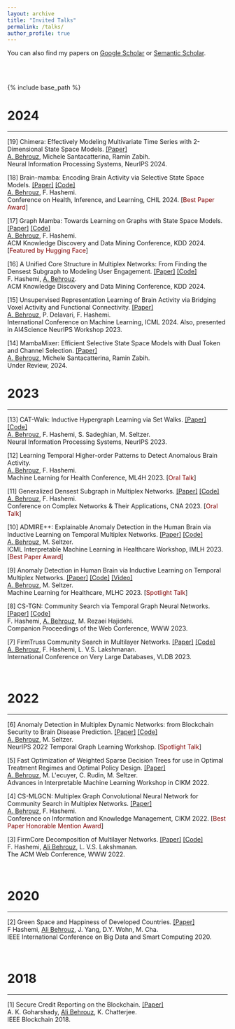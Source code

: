```yaml
---
layout: archive
title: "Invited Talks"
permalink: /talks/
author_profile: true
---
```


You can also find my papers on <a href="https://scholar.google.com/citations?user=UbwVuqIAAAAJ&hl=en">Google Scholar</a> or <a href="https://www.semanticscholar.org/author/Ali-Behrouz/46211294">Semantic Scholar</a>.

<br>
<br>

{% include base_path %}

# 2024
---  
[19] Chimera: Effectively Modeling Multivariate Time Series with 2-Dimensional State Space Models. [[Paper]](https://arxiv.org/pdf/2406.04320)  
<u>A. Behrouz</u>, Michele Santacatterina, Ramin Zabih.  
Neural Information Processing Systems, NeurIPS 2024. 

[18] Brain-mamba: Encoding Brain Activity via Selective State Space Models. [[Paper]](https://proceedings.mlr.press/v248/behrouz24a.html) [[Code]](https://github.com/GraphMamba/BrainMamba)  
<u>A. Behrouz</u>, F. Hashemi.  
Conference on Health, Inference, and Learning, CHIL 2024. [<span style="color:#800000;">Best Paper Award</span>]

[17] Graph Mamba: Towards Learning on Graphs with State Space Models. [[Paper]](https://arxiv.org/pdf/2402.08678.pdf) [[Code]](https://github.com/GraphMamba/GMN)   
<u>A. Behrouz</u>, F. Hashemi.  
ACM Knowledge Discovery and Data Mining Conference, KDD 2024. [<span style="color:#800000;">Featured by Hugging Face</span>]

[16] A Unified Core Structure in Multiplex Networks: From Finding the Densest Subgraph to Modeling User Engagement. [[Paper]](https://arxiv.org/pdf/2406.13734) [[Code]](https://github.com/joint-em/FirmCore)   
F. Hashemi, <u>A. Behrouz</u>.  
ACM Knowledge Discovery and Data Mining Conference, KDD 2024.

[15] Unsupervised Representation Learning of Brain Activity via Bridging Voxel Activity and
Functional Connectivity. [[Paper]](https://openreview.net/pdf?id=HSvg7qFFd2)  
<u>A. Behrouz</u>, P. Delavari, F. Hashemi.  
International Conference on Machine Learning, ICML 2024. Also, presented in AI4Science NeurIPS Workshop 2023. 

[14] MambaMixer: Efficient Selective State Space Models with Dual Token and Channel Selection. [[Paper]](https://arxiv.org/pdf/2403.19888)  
<u>A. Behrouz</u>, Michele Santacatterina, Ramin Zabih.  
Under Review, 2024.

# 2023
---

[13] CAT-Walk: Inductive Hypergraph Learning via Set Walks. [[Paper]](https://arxiv.org/pdf/2306.11147.pdf) [[Code]](https://github.com/ubc-systopia/CATWalk)   
<u>A. Behrouz</u>, F. Hashemi, S. Sadeghian, M. Seltzer.  
Neural Information Processing Systems, NeurIPS 2023. 


[12] Learning Temporal Higher-order Patterns to Detect Anomalous Brain Activity.  
<u>A. Behrouz</u>, F. Hashemi.  
Machine Learning for Health Conference, ML4H 2023. [<span style="color:#800000;">Oral Talk</span>]  

[11] Generalized Densest Subgraph in Multiplex Networks. [[Paper]]() [[Code]](https://github.com/joint-em/FirmCore)   
<u>A. Behrouz</u>, F. Hashemi.  
Conference on Complex Networks & Their Applications, CNA 2023. [<span style="color:#800000;">Oral Talk</span>]

[10] ADMIRE++: Explainable Anomaly Detection in the Human Brain via Inductive Learning on Temporal Multiplex Networks. [[Paper]](https://openreview.net/pdf?id=t4H8acYudJ) [[Code]](https://github.com/ubc-systopia/ADMIRE)    
<u>A. Behrouz</u>, M. Seltzer.  
ICML Interpretable Machine Learning in Healthcare Workshop, IMLH 2023.  [<span style="color:#800000;">Best Paper Award</span>]

[9] Anomaly Detection in Human Brain via Inductive Learning on Temporal Multiplex Networks. [[Paper]](https://static1.squarespace.com/static/59d5ac1780bd5ef9c396eda6/t/64d1ad83c1f19449af10a8a9/1691463046694/ID160_Research+Paper_2023.pdf) [[Code]](https://github.com/ubc-systopia/ADMIRE)  [[Video]](https://www.youtube.com/watch?v=qhGEwBJiTgM)    
<u>A. Behrouz</u>, M. Seltzer.  
Machine Learning for Healthcare, MLHC 2023.  [<span style="color:#800000;">Spotlight Talk</span>]

[8] CS-TGN: Community Search via Temporal Graph Neural Networks. [[Paper]]() [[Code]]()  
F. Hashemi, <u>A. Behrouz</u>, M. Rezaei Hajidehi.  
Companion Proceedings of the Web Conference, WWW 2023.   

[7] FirmTruss Community Search in Multilayer Networks. [[Paper]](https://arxiv.org/pdf/2205.00742.pdf) [[Code]](https://github.com/joint-em/FTCS)  
<u>A. Behrouz</u>, F. Hashemi, L. V.S. Lakshmanan.  
International Conference on Very Large Databases, VLDB 2023.  

<br>

# 2022
---

[6] Anomaly Detection in Multiplex Dynamic Networks: from Blockchain Security to Brain Disease Prediction. [[Paper]](https://openreview.net/pdf?id=UDGZDfwmay) [[Code]](https://github.com/ubc-systopia/ANOMULY)    
<u>A. Behrouz</u>, M. Seltzer.  
NeurIPS 2022 Temporal Graph Learning Workshop.  [<span style="color:#800000;">Spotlight Talk</span>]

[5] Fast Optimization of Weighted Sparse Decision Trees for use in Optimal Treatment Regimes and Optimal Policy Design.  [[Paper]](https://arxiv.org/pdf/2210.06825.pdf)  
<u>A. Behrouz</u>, M. L\'ecuyer, C. Rudin, M. Seltzer.  
Advances in Interpretable Machine Learning Workshop in CIKM 2022.  

[4] CS-MLGCN: Multiplex Graph Convolutional Neural Network for Community Search in Multiplex Networks. [[Paper]](https://arxiv.org/pdf/2210.08811.pdf)  
<u>A. Behrouz</u>, F. Hashemi.  
Conference on Information and Knowledge Management, CIKM 2022.  [<span style="color:#800000;">Best Paper Honorable Mention Award</span>]


[3] FirmCore Decomposition of Multilayer Networks. [[Paper]](https://arxiv.org/pdf/2208.11200.pdf) [[Code]](https://github.com/joint-em/FirmCore)  
F. Hashemi, <u>Ali Behrouz</u>, L. V.S. Lakshmanan.  
The ACM Web Conference, WWW 2022.  

<br>


# 2020
---

[2] Green Space and Happiness of Developed Countries. [[Paper]](https://www.researchgate.net/profile/Donghee-Wohn/publication/340812176_Green_Space_and_Happiness_of_Developed_Countries/links/5ef9754945851550507b0766/Green-Space-and-Happiness-of-Developed-Countries.pdf)  
F Hashemi, <u>Ali Behrouz</u>, J. Yang, D.Y. Wohn, M. Cha.  
IEEE International Conference on Big Data and Smart Computing 2020. 

<br>

# 2018
---

[1] Secure Credit Reporting on the Blockchain. [[Paper]](https://arxiv.org/pdf/1805.09104.pdf)  
A. K. Goharshady, <u>Ali Behrouz</u>, K. Chatterjee.  
IEEE Blockchain 2018.

